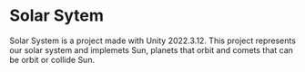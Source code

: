 # Solar Sytem

 Solar System is a project made with Unity 2022.3.12. 
 This project represents our solar system and implemets Sun, planets that orbit and comets that can be orbit or collide Sun.